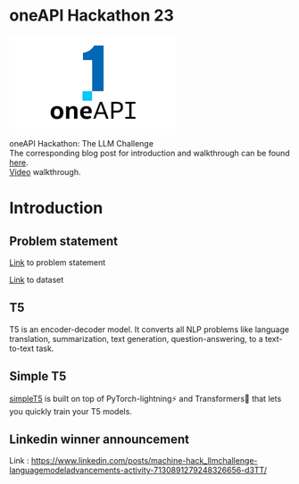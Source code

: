 # oneAPI Hackathon 23
![Alt Text](assets/oneapi.png)

oneAPI Hackathon: The LLM Challenge   
The corresponding blog post for introduction and walkthrough can be found [here](https://medium.com/@abhinababala04/the-oneapi-hackathon-e6fdd3ac07db).   
[Video](https://drive.google.com/file/d/1M2T_LC9bIfmA_qbacZ47UGZCoa2hnfbu/view?usp=sharing) walkthrough.  

<!-- *** -->
# Introduction

## Problem statement
[Link](https://machinehack.com/hackathons/intel_oneapi_hackathon_the_llm_challenge/) to problem statement

[Link](https://machinehack.com/hackathons/intel_oneapi_hackathon_the_llm_challenge/data) to dataset

## T5
T5 is an encoder-decoder model. It converts all NLP problems like language translation, summarization, text generation, question-answering, to a text-to-text task.
## Simple T5
[simpleT5](https://github.com/Shivanandroy/simpleT5) is built on top of PyTorch-lightning⚡️ and Transformers🤗 that lets you quickly train your T5 models.



<!-- # Sample results -->

<!-- # Misc. -->
<!-- ## Important Links -->


<!-- ## About Intel IDC -->

<!-- ## Key Learnings and Insights -->

## Linkedin winner announcement
Link : https://www.linkedin.com/posts/machine-hack_llmchallenge-languagemodeladvancements-activity-7130891279248326656-d3TT/ 
